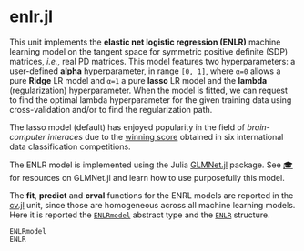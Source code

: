 # enlr.jl

This unit implements the **elastic net logistic regression (ENLR)**
machine learning model on the tangent space for symmetric positive definite (SDP) matrices, *i.e.*, real PD matrices. This model
features two hyperparameters: a user-defined **alpha** hyperparameter, in range ``[0, 1]``, where ``α=0`` allows a pure **Ridge** LR model and ``α=1`` a pure **lasso** LR model and the **lambda** (regularization) hyperparameter. When the model is fitted, we can request to find the optimal lambda hyperparameter for the given training data using cross-validation and/or to find the regularization path.

The lasso model (default) has enjoyed popularity in the field of *brain-computer interaces* due to the [winning score](http://alexandre.barachant.org/challenges/)
obtained in six international data classification competitions.

The ENLR model is implemented using the Julia
[GLMNet.jl](https://github.com/JuliaStats/GLMNet.jl) package.
See [🎓](@ref) for resources on GLMNet.jl and learn how to use purposefully
this model.

The **fit**, **predict** and **crval** functions for the ENRL models are
reported in the [cv.jl](@ref) unit, since those are homogeneous across all
machine learning models. Here it is reported the [`ENLRmodel`](@ref)
abstract type and the [`ENLR`](@ref) structure.

```@docs
ENLRmodel
ENLR
```
